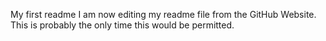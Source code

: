 My first readme
I am now editing my readme file from the GitHub Website.
This is probably the only time this would be permitted.
